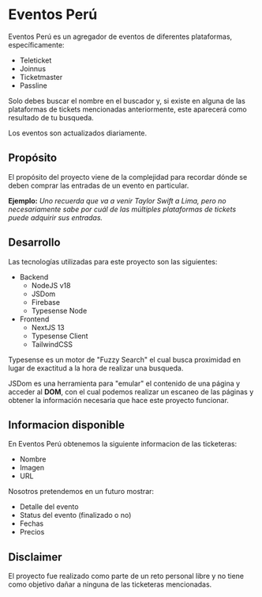 # Eventos Perú

Eventos Perú es un agregador de eventos de diferentes plataformas, específicamente:

- Teleticket
- Joinnus
- Ticketmaster
- Passline

Solo debes buscar el nombre en el buscador y, si existe en alguna de las plataformas de tickets mencionadas anteriormente, este aparecerá como resultado de tu busqueda.

Los eventos son actualizados diariamente.

## Propósito

El propósito del proyecto viene de la complejidad para recordar dónde se deben comprar las entradas de un evento en particular.

**Ejemplo:** _Uno recuerda que va a venir Taylor Swift a Lima, pero no necesariamente sabe por cuál de las múltiples plataformas de tickets puede adquirir sus entradas._

## Desarrollo

Las tecnologías utilizadas para este proyecto son las siguientes:

- Backend
  - NodeJS v18
  - JSDom
  - Firebase
  - Typesense Node
- Frontend
  - NextJS 13
  - Typesense Client
  - TailwindCSS

Typesense es un motor de "Fuzzy Search" el cual busca proximidad en lugar de exactitud a la hora de realizar una busqueda.

JSDom es una herramienta para "emular" el contenido de una página y acceder al **DOM**, con el cual podemos realizar un escaneo de las páginas y obtener la información necesaria que hace este proyecto funcionar.

## Informacion disponible

En Eventos Perú obtenemos la siguiente informacion de las ticketeras:

- Nombre
- Imagen
- URL

Nosotros pretendemos en un futuro mostrar:

- Detalle del evento
- Status del evento (finalizado o no)
- Fechas
- Precios

## Disclaimer

El proyecto fue realizado como parte de un reto personal libre y no tiene como objetivo dañar a ninguna de las ticketeras mencionadas.

